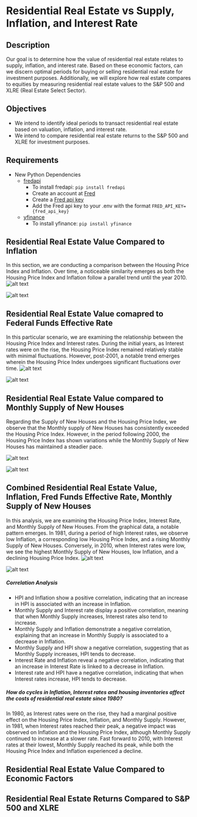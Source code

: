 # Residential Real Estate vs Supply, Inflation, and Interest Rate

## Description
Our goal is to determine how the value of residential real estate relates to supply, inflation, and interest rate.  Based on these economic factors, can we discern optimal periods for buying or selling residential real estate for investment purposes.  Additionally, we will explore how real estate compares to equities by measuring residential real estate values to the S&P 500 and XLRE (Real Estate Select Sector).

## Objectives
 - We intend to identify ideal periods to transact residential real estate based on valuation, inflation, and interest rate.
 - We intend to compare residential real estate returns to the S&P 500 and XLRE for investment purposes.

## Requirements
 - New Python Dependencies
    - [fredapi](https://github.com/mortada/fredapi)
        - To install fredapi: `pip install fredapi`
        - Create an account at [Fred](https://fred.stlouisfed.org/)
        - Create a [Fred api key](https://fredaccount.stlouisfed.org/apikeys)
        - Add the Fred api key to your .env with the format `FRED_API_KEY={fred_api_key}`
    - [yfinance](https://github.com/ranaroussi/yfinance)
        - To install yfinance: `pip install yfinance`

## Residential Real Estate Value Compared to Inflation
In this section, we are conducting a comparison between the Housing Price Index and Inflation. Over time, a noticeable similarity emerges as both the Housing Price Index and Inflation follow a parallel trend until the year 2010.
![alt text](https://github.com/devinrosen/project1_group1/blob/main/images/Inflation%20and%20HPI.png?raw=true)

![alt text](https://github.com/devinrosen/project1_group1/blob/main/images/Inflation%20and%20HPI%20Analysis.png?raw=ture)

## Residential Real Estate Value comapred to Federal Funds Effective Rate
In this particular scenario, we are examining the relationship between the Housing Price Index and Interest rates. During the initial years, as Interest rates were on the rise, the Housing Price Index remained relatively stable with minimal fluctuations. However, post-2001, a notable trend emerges wherein the Housing Price Index undergoes significant fluctuations over time.
![alt text](https://github.com/devinrosen/project1_group1/blob/main/images/Interest%20Rate%20and%20HPI.png?raw=true)

![alt text](https://github.com/devinrosen/project1_group1/blob/main/images/Interest%20Rate%20and%20HPI%20Analysis.png?raw=true)


## Residential Real Estate Value compared to Monthly Supply of New Houses
Regarding the Supply of New Houses and the Housing Price Index, we observe that the Monthly supply of New Houses has consistently exceeded the Housing Price Index. However, in the period following 2000, the Housing Price Index has shown variations while the Monthly Supply of New Houses has maintained a steadier pace.

![alt text](https://github.com/devinrosen/project1_group1/blob/main/images/Monthly%20Supply%20New%20House%20and%20HPI.png?raw=true)

![alt text](https://github.com/devinrosen/project1_group1/blob/main/images/House%20Monthly%20Supply%20and%20HPI%20Analysis.png?raw=true)


## Combined Residential Real Estate Value, Inflation, Fred Funds Effective Rate, Monthly Supply of New Houses
In this analysis, we are examining the Housing Price Index, Interest Rate, and Monthly Supply of New Houses. From the graphical data, a notable pattern emerges. In 1981, during a period of high Interest rates, we observe low Inflation, a corresponding low Housing Price Index, and a rising Monthly Supply of New Houses. Conversely, in 2010, when Interest rates were low, we see the highest Monthly Supply of New Houses, low Inflation, and a declining Housing Price Index.
![alt text](https://github.com/devinrosen/project1_group1/blob/main/images/Combined%20Dataframe.png?raw=true)

![alt text](https://github.com/devinrosen/project1_group1/blob/main/images/Correlation.png?raw=true)

##### Correlation Analysis
*	HPI and Inflation show a positive correlation, indicating that an increase in HPI is associated with an increase in Inflation.
*	Monthly Supply and Interest rate display a positive correlation, meaning that when Monthly Supply increases, Interest rates also tend to increase.
*	Monthly Supply and Inflation demonstrate a negative correlation, explaining that an increase in Monthly Supply is associated to a decrease in Inflation.
*	Monthly Supply and HPI show a negative correlation, suggesting that as Monthly Supply increases, HPI tends to decrease.
*	Interest Rate and Inflation reveal a negative correlation, indicating that an increase in Interest Rate is linked to a decrease in Inflation.
*	Interest rate and HPI have a negative correlation, indicating that when Interest rates increase, HPI tends to decrease.


##### How do cycles in Inflation, Interest rates and housing inventories affect the costs of residential real estate since 1980?
In 1980, as Interest rates were on the rise, they had a marginal positive effect on the Housing Price Index, Inflation, and Monthly Supply. However, in 1981, when Interest rates reached their peak, a negative impact was observed on Inflation and the Housing Price Index, although Monthly Supply continued to increase at a slower rate. Fast forward to 2010, with Interest rates at their lowest, Monthly Supply reached its peak, while both the Housing Price Index and Inflation experienced a decline.


## Residential Real Estate Value Compared to Economic Factors

## Residential Real Estate Returns Compared to S&P 500 and XLRE
